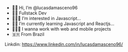 - 🖐🏿 Hi, I’m @lucasdamasceno96
- ✊🏿 Fullstack Dev 
- 🕵🏽‍♂️ I’m interested in Javascript...
- ✊🏿 I’m currently learning Javascript and Reactjs...
- 👷🏿‍♂️ I wanna work with web and mobile projects
- 🇧🇷 From Brazil



Linkdin: https://www.linkedin.com/in/lucasdamasceno96/


<!---
lucasdamasceno96/lucasdamasceno96 is a ✨ special ✨ repository because its `README.md` (this file) appears on your GitHub profile.
You can click the Preview link to take a look at your changes.
--->
